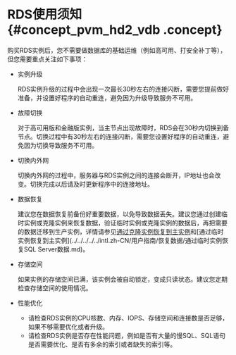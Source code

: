 # RDS使用须知 {#concept_pvm_hd2_vdb .concept}

购买RDS实例后，您不需要做数据库的基础运维（例如高可用、打安全补丁等），但您需要重点关注如下事项：

-   实例升级

    RDS实例升级的过程中会出现一次最长30秒左右的连接闪断，需要您提前做好准备，并设置好程序的自动重连，避免因为升级导致服务不可用。

-   故障切换

    对于高可用版和金融版实例，当主节点出现故障时，RDS会在30秒内切换到备节点。切换过程中有30秒左右的连接闪断，需要您设置好程序的自动重连，避免因为切换导致服务不可用。

-   切换内外网

    切换内外网的过程中，服务器与RDS实例之间的连接会断开，IP地址也会改变。切换完成以后请及时更新程序中的连接地址。

-   数据恢复

    建议您在数据恢复前备份好重要数据，以免导致数据丢失。建议您通过创建临时实例或克隆实例来恢复数据，验证临时实例或克隆实例的数据后，再把需要的数据迁移到生产实例，详情请参见[通过克隆实例恢复到主实例](../../../../../intl.zh-CN/用户指南/灾备管理/通过克隆实例恢复到主实例.md)和[通过临时实例恢复到主实例](../../../../../intl.zh-CN/用户指南/恢复数据/通过临时实例恢复SQL Server数据.md)。

-   存储空间

    如果实例的存储空间已满，该实例会被自动锁定，变成只读状态。建议您定期检查存储空间的使用情况。

-   性能优化

    -   请检查RDS实例的CPU核数、内存、IOPS、存储空间和连接数是否足够，如果不够需要优化或者升级。
    -   请检查RDS实例是否存在性能问题，例如是否有大量的慢SQL、SQL语句是否需要优化、是否有多余的索引或者缺失的索引等。

